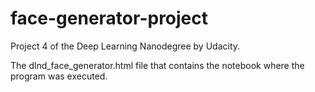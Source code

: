 # face-generator-project
Project 4 of the Deep Learning Nanodegree by Udacity.

The dlnd_face_generator.html file that contains the notebook where the program was executed.
